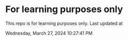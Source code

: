 # For learning purposes only
This repo is for learning purposes only.
Last updated at

Wednesday, March 27, 2024 10:27:41 PM

